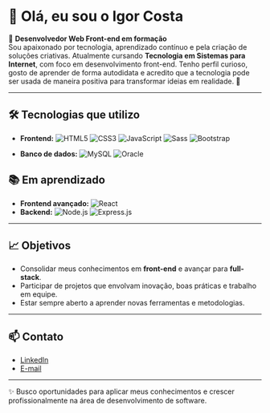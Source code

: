 # 👋 Olá, eu sou o Igor Costa

🎯 **Desenvolvedor Web Front-end em formação**  
Sou apaixonado por tecnologia, aprendizado contínuo e pela criação de soluções criativas. Atualmente cursando **Tecnologia em Sistemas para Internet**, com foco em desenvolvimento front-end.
Tenho perfil curioso, gosto de aprender de forma autodidata e acredito que a tecnologia pode ser usada de maneira positiva para transformar ideias em realidade. 🚀

---

## 🛠️ Tecnologias que utilizo
- **Frontend:**
![HTML5](https://img.shields.io/badge/HTML5-E34F26?style=flat&logo=html5&logoColor=white)
![CSS3](https://img.shields.io/badge/CSS3-1572B6?style=flat&logo=css3&logoColor=white)
![JavaScript](https://img.shields.io/badge/JavaScript-F7DF1E?style=flat&logo=javascript&logoColor=black)
![Sass](https://img.shields.io/badge/Sass-CC6699?style=flat&logo=sass&logoColor=white)
![Bootstrap](https://img.shields.io/badge/Bootstrap-563D7C?style=flat&logo=bootstrap&logoColor=white)

- **Banco de dados:** 
![MySQL](https://img.shields.io/badge/MySQL-4479A1?style=flat&logo=mysql&logoColor=white)
![Oracle](https://img.shields.io/badge/Oracle-F80000?style=flat&logo=oracle&logoColor=white)


## 📚 Em aprendizado
- **Frontend avançado:**
![React](https://img.shields.io/badge/React-20232A?style=flat&logo=react&logoColor=61DAFB)
- **Backend:**
![Node.js](https://img.shields.io/badge/Node.js-339933?style=flat&logo=node.js&logoColor=white)
![Express.js](https://img.shields.io/badge/Express.js-000000?style=flat&logo=express&logoColor=white)

---

## 📈 Objetivos
- Consolidar meus conhecimentos em **front-end** e avançar para **full-stack**.  
- Participar de projetos que envolvam inovação, boas práticas e trabalho em equipe.  
- Estar sempre aberto a aprender novas ferramentas e metodologias.  

---

## 📫 Contato
- [LinkedIn](www.linkedin.com/in/dev-igor-costa)  
- [E-mail](mailto:rochadacostaigor@gmail.com)  

---
✨ Busco oportunidades para aplicar meus conhecimentos e crescer profissionalmente na área de desenvolvimento de software.

<!---

igorcosta110/igorcosta110 is a ✨ special ✨ repository because its `README.md` (this file) appears on your GitHub profile.
You can click the Preview link to take a look at your changes.
--->
